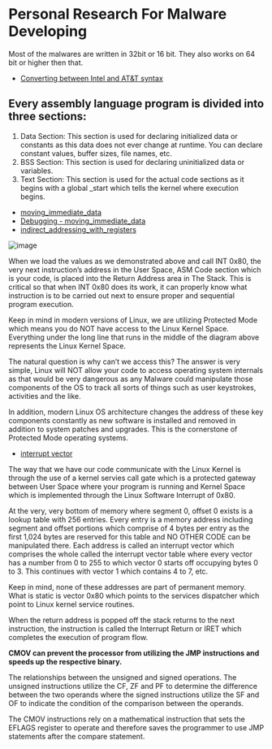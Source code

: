 # Personal Research For Malware Developing

Most of the malwares are written in 32bit or 16 bit. They also works on 64 bit or higher then that.   

- [Converting between Intel and AT&T syntax](https://github.com/aw-junaid/Hacking-Tools/blob/master/Reverse%20Engineering/Malware%20Data/Malware/Converting%20between%20Intel%20and%20AT%26T%20syntax.md)

## Every assembly language program is divided into three sections:

1. Data Section: This section is used for declaring initialized data or constants as this data does not ever change at runtime. You can declare constant values, buffer sizes, file names, etc.
2. BSS Section: This section is used for declaring uninitialized data or variables.
3. Text Section: This section is used for the actual code sections as it begins with a global _start which tells the kernel where execution begins.

- [moving_immediate_data](https://github.com/aw-junaid/Hacking-Tools/blob/master/Reverse%20Engineering/Malware%20Data/Malware/%3Bmoving_immediate_data.md)
- [Debugging - moving_immediate_data](https://github.com/aw-junaid/Hacking-Tools/blob/master/Reverse%20Engineering/Malware%20Data/Malware/Debugging%20-%20moving_immediate_data.md)
- [indirect_addressing_with_registers](https://github.com/aw-junaid/Hacking-Tools/blob/master/Reverse%20Engineering/Malware%20Data/Malware/indirect_addressing_with_registers.md)


![image](https://github.com/user-attachments/assets/b16de288-bb19-4636-8697-eb6b762a87cf)

When we load the values as we demonstrated above and call INT 0x80, the very next instruction’s address in the User Space, ASM Code section which is your code, is placed into the Return Address area in The Stack. This is critical so that when INT 0x80 does its work, it can properly know what instruction is to be carried out next to ensure proper and sequential program execution.

Keep in mind in modern versions of Linux, we are utilizing Protected Mode which means you do NOT have access to the Linux Kernel Space. Everything under the long line that runs in the middle of the diagram above represents the Linux Kernel Space.

The natural question is why can’t we access this? The answer is very simple, Linux will NOT allow your code to access operating system internals as that would be very dangerous as any Malware could manipulate those components of the OS to track all sorts of things such as user keystrokes, activities and the like.

In addition, modern Linux OS architecture changes the address of these key components constantly as new software is installed and removed in addition to system patches and upgrades. This is the cornerstone of Protected Mode operating systems.

- [interrupt vector](https://github.com/aw-junaid/Hacking-Tools/blob/master/Reverse%20Engineering/Malware%20Data/Malware/interrupt%20vector.md)

The way that we have our code communicate with the Linux Kernel is through the use of a kernel servies call gate which is a protected gateway between User Space where your program is running and Kernel Space which is implemented through the Linux Software Interrupt of 0x80.

At the very, very bottom of memory where segment 0, offset 0 exists is a lookup table with 256 entries. Every entry is a memory address including segment and offset portions which comprise of 4 bytes per entry as the first 1,024 bytes are reserved for this table and NO OTHER CODE can be manipulated there. Each address is called an interrupt vector which comprises the whole called the interrupt vector table where every vector has a number from 0 to 255 to which vector 0 starts off occupying bytes 0 to 3. This continues with vector 1 which contains 4 to 7, etc.

Keep in mind, none of these addresses are part of permanent memory. What is static is vector 0x80 which points to the services dispatcher which point to Linux kernel service routines.

When the return address is popped off the stack returns to the next instruction, the instruction is called the Interrupt Return or IRET which completes the execution of program flow.


**CMOV can prevent the processor from utilizing the JMP instructions and speeds up the respective binary.**


The relationships between the unsigned and signed operations. The unsigned instructions utilize the CF, ZF and PF to determine the difference between the two operands where the signed instructions utilize the SF and OF to indicate the condition of the comparison between the operands.


The CMOV instructions rely on a mathematical instruction that sets the EFLAGS register to operate and therefore saves the programmer to use JMP statements after the compare statement.
